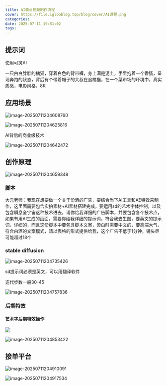 ```yaml
---
title: AI商业视频制作流程
cover: https://file.iglooblog.top/blog/cover/AI课程.png
categories:
date: 2025-07-11 19:51:02
tags:
---
```


## 提示词

使用可灵AI

一只白白胖胖的橘猫，穿着白色的背带裤，身上满是泥土，手里抱着一个香肠，呈现奔跑的状态，背后有个带着帽子的大叔在追橘猫，在一个菜市场的环境中，真实质感，电影风格，8K

## 应用场景

![image-20250711204608760](https://file.iglooblog.top/blog/article/image-20250711204608760.png)

![image-20250711204625816](https://file.iglooblog.top/blog/article/image-20250711204625816.png)

AI背后的商业级技术

![image-20250711204642472](https://file.iglooblog.top/blog/article/image-20250711204642472.png)

## 创作原理

![image-20250711204659348](https://file.iglooblog.top/blog/article/image-20250711204659348.png)

### 脚本

大元老师：我现在想要做一个关于汾酒的广告，要结合当下AI工具和AE特效来制作，这里面需要包含实拍素材+AI素材搭建完成，要运用sd的艺术字体控制，以及包含瞬息全宇宙这种技术进去，请你给我详细的广告脚本，并要包含各个技术点，如果有用AI生成的画面，需要你给我详细的提示词，符合我去生图，要英文的提示词，详细的，而且这份脚本中要包含脚本文案，旁白时需要中文的，要高端大气，符合白酒的文案模式，请以表格的形式提供给我，这个广告不低于1分钟，镜头尽可能超过18个

### stable diffusion

![image-20250711204735426](https://file.iglooblog.top/blog/article/image-20250711204735426.png)

sd提示词必须是英文，可以用翻译软件

迭代步数一般30-45

![image-20250711204757836](https://file.iglooblog.top/blog/article/image-20250711204757836.png)

### 后期特效

#### 艺术字后期特效操作

![](https://file.iglooblog.top/blog/article/%E6%88%AA%E5%B1%8F2025-07-11%2020.48.36.png)

![image-20250711204853422](https://file.iglooblog.top/blog/article/image-20250711204853422.png)

## 接单平台

![image-20250711204910091](https://file.iglooblog.top/blog/article/image-20250711204910091.png)

![image-20250711204917534](https://file.iglooblog.top/blog/article/image-20250711204917534.png)
